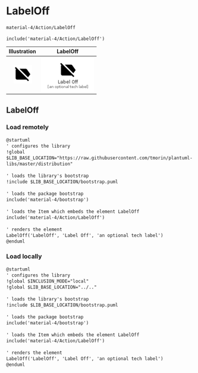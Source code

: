 # LabelOff


```text
material-4/Action/LabelOff
```

```text
include('material-4/Action/LabelOff')
```



| Illustration | LabelOff |
| :---: | :---: |
| ![illustration for Illustration](../../material-4/Action/LabelOff.png) | ![illustration for LabelOff](../../material-4/Action/LabelOff.Local.png) |




## LabelOff

### Load remotely
```plantuml
@startuml
' configures the library
!global $LIB_BASE_LOCATION="https://raw.githubusercontent.com/tmorin/plantuml-libs/master/distribution"

' loads the library's bootstrap
!include $LIB_BASE_LOCATION/bootstrap.puml

' loads the package bootstrap
include('material-4/bootstrap')

' loads the Item which embeds the element LabelOff
include('material-4/Action/LabelOff')

' renders the element
LabelOff('LabelOff', 'Label Off', 'an optional tech label')
@enduml
```

### Load locally
```plantuml
@startuml
' configures the library
!global $INCLUSION_MODE="local"
!global $LIB_BASE_LOCATION="../.."

' loads the library's bootstrap
!include $LIB_BASE_LOCATION/bootstrap.puml

' loads the package bootstrap
include('material-4/bootstrap')

' loads the Item which embeds the element LabelOff
include('material-4/Action/LabelOff')

' renders the element
LabelOff('LabelOff', 'Label Off', 'an optional tech label')
@enduml
```

